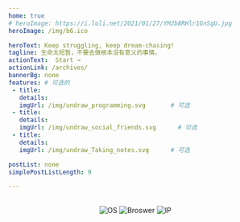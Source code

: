 ```yaml
---
home: true
# heroImage: https://i.loli.net/2021/01/27/YMJb8RHlr1GnSgU.jpg
heroImage: /img/b6.ico

heroText: Keep struggling, keep dream-chasing!
tagline: 生命太短暂，不要去做根本没有意义的事情。
actionText:  Start →
actionLink: /archives/
bannerBg: none
features: # 可选的
 - title: 
   details: 
   imgUrl: /img/undraw_programming.svg       # 可选
 - title: 
   details: 
   imgUrl: /img/undraw_social_friends.svg      # 可选
 - title: 
   details: 
   imgUrl: /img/undraw_Taking_notes.svg      # 可选

postList: none
simplePostListLength: 9

---
```


<div  style="text-align: center;">
<img class=no-zoom src="https://i.loli.net/2021/01/25/6QjFbzApiO5JIUK.jpg" alt=""  >
<br><br>
<img class=no-zoom src="https://svg.hamm.cn/client.svg?type=os" alt="OS"  >
<img class=no-zoom src="https://svg.hamm.cn/client.svg?type=broswer" alt="Broswer"  >
<img class=no-zoom src="https://svg.hamm.cn/client.svg?type=ip" alt="IP"  >
</div>

<!-- 
![](https://i.loli.net/2021/01/25/6QjFbzApiO5JIUK.jpg) 
<br><br>
![SVG](https://svg.hamm.cn/client.svg?type=os "SVG") 
![SVG](https://svg.hamm.cn/client.svg?type=broswer "SVG") 
![SVG](https://svg.hamm.cn/client.svg?type=ip "SVG")
-->